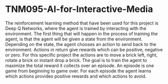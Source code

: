 # TNM095-AI-for-Interactive-Media
The reinforcement learning method that have been used for this project is Deep Q Networks, where the agent is
trained by interacting with the environment. The first thing that will happen in the process of training the agent, is
that the agent will be given a state from the environment. Depending on the state, the agent chooses an action
to send back to the environment. Actions in return give rewards which can be positive, negative or zero. For this
specific project the actions are to move a brick left, right, rotate a brick or instant drop a brick. The goal is to train
the agent to maximize the total reward it collects over an episode. An episode is one game from beginning to
game over. For each episode the agent learns which actions provides positive rewards and which actions to avoid.
